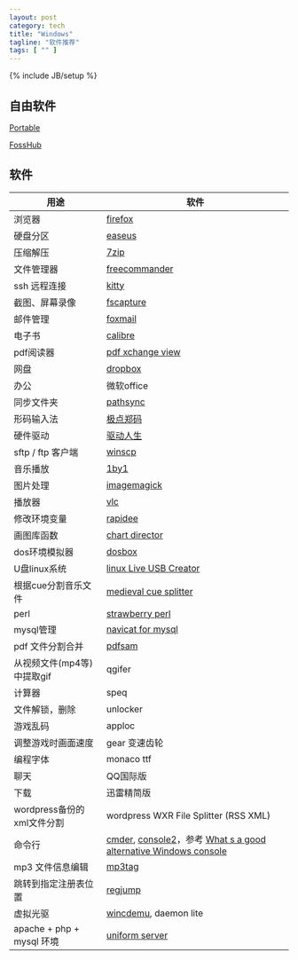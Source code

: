 ```yaml
---
layout: post
category: tech
title: "Windows"
tagline: "软件推荐"
tags: [ "" ] 
---
```

{% include JB/setup %}



## 自由软件

[Portable](http://portableapps.com/apps) 

[FossHub](http://www.fosshub.com/) 

## 软件

| 用途 | 软件 |
| ---- | ---- |
| 浏览器 | [firefox](http://www.waterfoxproject.org/) |
| 硬盘分区 | [easeus](http://www.partition-tool.com) |
| 压缩解压 | [7zip](http://sparanoid.com/lab/7z/) |
| 文件管理器 | [freecommander](http://www.freecommander.com/) | 
| ssh 远程连接 | [kitty](http://www.9bis.net/kitty/) | 
| 截图、屏幕录像 | [fscapture](http://www.faststone.org/download.htm) |
| 邮件管理 | [foxmail](https://www.foxmail.com/) |
| 电子书 | [calibre](https://calibre-ebook.com/) |
| pdf阅读器 | [pdf xchange view](https://www.tracker-software.com/product/pdf-xchange-viewer) | 
| 网盘 | [dropbox](https://www.dropbox.com/) |
| 办公 | 微软office |
| 同步文件夹 | [pathsync](https://www.cockos.com/pathsync/) | 
| 形码输入法 | [极点郑码](http://tieba.baidu.com/p/2912709871) |
| 硬件驱动 | [驱动人生](http://www.160.com/) |
| sftp / ftp 客户端 | [winscp](https://winscp.net/) |
| 音乐播放 | [1by1](http://mpesch3.de1.cc/1by1.html) |
| 图片处理 | [imagemagick](https://www.imagemagick.org/) | 
| 播放器 | [vlc](https://www.videolan.org/index.zh.html) |
| 修改环境变量 | [rapidee](https://www.rapidee.com/) | 
| 画图库函数 | [chart director](http://www.advsofteng.com/) | 
| dos环境模拟器 | [dosbox](https://www.dosbox.com/) | 
| U盘linux系统 | [linux Live USB Creator](https://www.linuxliveusb.com/) | 
| 根据cue分割音乐文件 | [medieval cue splitter](http://www.medieval.it/cuesplitter-pc/menu-id-71.html) | 
| perl | [strawberry perl](http://strawberryperl.com/) |
| mysql管理 | [navicat for mysql](https://www.navicat.com/) |
| pdf 文件分割合并 | [pdfsam](https://pdfsam.org/) | 
| 从视频文件(mp4等)中提取gif | qgifer | 
| 计算器 | speq | 
| 文件解锁，删除 | unlocker | 
| 游戏乱码 | apploc | 
| 调整游戏时画面速度 | gear 变速齿轮 | 
| 编程字体 | monaco ttf | 
| 聊天 | QQ国际版 |
| 下载 | 迅雷精简版 | 
| wordpress备份的xml文件分割 | wordpress WXR File Splitter (RSS XML) | 
| 命令行 | [cmder](http://bliker.github.io/cmder/), [console2](http://sourceforge.net/projects/console/)，参考 [What s a good alternative Windows console](http://stackoverflow.com/questions/440269/whats-a-good-alternative-windows-console) |
| mp3 文件信息编辑 | [mp3tag](http://www.mp3tag.de/en/download.html) | 
| 跳转到指定注册表位置 | [regjump](http://technet.microsoft.com/zh-cn/sysinternals/bb963880) | 
| 虚拟光驱 | [wincdemu](http://wincdemu.sysprogs.org/portable/), daemon lite |
| apache + php + mysql 环境 | [uniform server](http://www.uniformserver.com/) |

